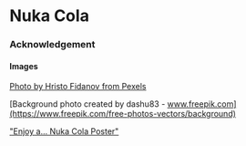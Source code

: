 # Nuka Cola

### Acknowledgement

#### Images

[Photo by Hristo Fidanov from Pexels](https://www.pexels.com/photo/scenic-view-of-forest-during-night-time-1252869/)

[Background photo created by dashu83 - www.freepik.com](https://www.freepik.com/free-photos-vectors/background)

["Enjoy a... Nuka Cola Poster"](https://br.pinterest.com/pin/430727151854774107/?autologin=true)
